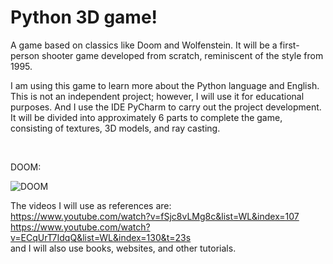 # **Python 3D game!**

A game based on classics like Doom and Wolfenstein. It will be a first-person shooter game developed from scratch, reminiscent of the style from 1995.

I am using this game to learn more about the Python language and English. This is not an independent project; however, I will use it for educational purposes. And I use the IDE PyCharm to carry out the project development. It will be divided into approximately 6 parts to complete the game, consisting of textures, 3D models, and ray casting.

<br>

DOOM: 

![DOOM](https://fs-prod-cdn.nintendo-europe.com/media/images/06_screenshots/games_5/nintendo_switch_download_software_2/nswitchds_doom1993/NSwitchDS_DOOM1993_04.jpg)

The videos I will use as references are:  
<https://www.youtube.com/watch?v=fSjc8vLMg8c&list=WL&index=107>  
<https://www.youtube.com/watch?v=ECqUrT7IdqQ&list=WL&index=130&t=23s>  
and I will also use books, websites, and other tutorials.
